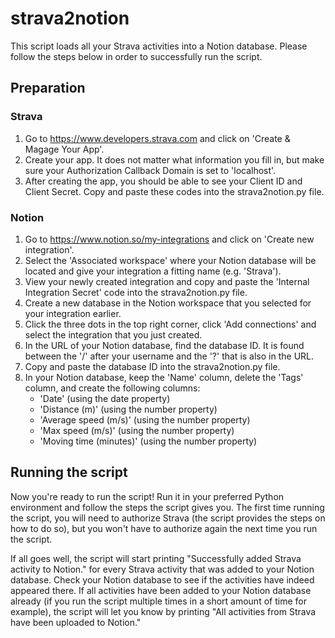 # strava2notion
This script loads all your Strava activities into a Notion database. Please follow the steps below in order to successfully run the script.

## Preparation

### Strava
1. Go to https://www.developers.strava.com and click on 'Create & Magage Your App'.
2. Create your app. It does not matter what information you fill in, but make sure your Authorization Callback Domain is set to 'localhost'.
3. After creating the app, you should be able to see your Client ID and Client Secret. Copy and paste these codes into the strava2notion.py file.

### Notion
1. Go to https://www.notion.so/my-integrations and click on 'Create new integration'.
2. Select the 'Associated workspace' where your Notion database will be located and give your integration a fitting name (e.g. 'Strava').
3. View your newly created integration and copy and paste the 'Internal Integration Secret' code into the strava2notion.py file.
4. Create a new database in the Notion workspace that you selected for your integration earlier.
5. Click the three dots in the top right corner, click 'Add connections' and select the integration that you just created.
6. In the URL of your Notion database, find the database ID. It is found between the '/' after your username and the '?' that is also in the URL.
7. Copy and paste the database ID into the strava2notion.py file.
8. In your Notion database, keep the 'Name' column, delete the 'Tags' column, and create the following columns:
    * 'Date' (using the date property)
    * 'Distance (m)' (using the number property)
    * 'Average speed (m/s)' (using the number property)
    * 'Max speed (m/s)' (using the number property)
    * 'Moving time (minutes)' (using the number property)
  
## Running the script
Now you're ready to run the script! Run it in your preferred Python environment and follow the steps the script gives you. The first time running the script, you will need to authorize Strava (the script provides the steps on how to do so), but you won't have to authorize again the next time you run the script. 

If all goes well, the script will start printing "Successfully added Strava activity to Notion." for every Strava activity that was added to your Notion database. Check your Notion database to see if the activities have indeed appeared there. If all activities have been added to your Notion database already (if you run the script multiple times in a short amount of time for example), the script will let you know by printing "All activities from Strava have been uploaded to Notion."
